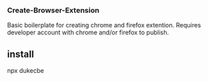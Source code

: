 ### Create-Browser-Extension
Basic boilerplate for creating chrome and firefox extention. Requires developer account with chrome and/or firefox to publish.

## install
npx dukecbe